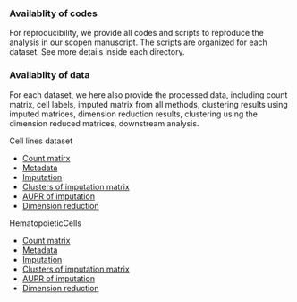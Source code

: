 ### Availablity of codes
For reproducibility, we provide all codes and scripts to reproduce the analysis in our scopen manuscript. 
The scripts are organized for each dataset. See more details inside each directory.

### Availablity of data
For each dataset, we here also provide the processed data, including count matrix, cell labels, 
imputed matrix from all methods, clustering results using 
imputed matrices, dimension reduction results, clustering using the dimension reduced matrices, 
downstream analysis.

Cell lines dataset
* [Count matirx](https://costalab.ukaachen.de/open_data/scOpen/CellLines/RawData/TagCount.txt)
* [Metadata](https://costalab.ukaachen.de/open_data/scOpen/CellLines/RawData/stat.txt)
* [Imputation](https://costalab.ukaachen.de/open_data/scOpen/CellLines/Imputation/)
* [Clusters of imputation matrix](https://costalab.ukaachen.de/open_data/scOpen/CellLines/ClusteringImputation/)
* [AUPR of imputation](https://costalab.ukaachen.de/open_data/scOpen/CellLines/ImputationAUPR/)
* [Dimension reduction](https://costalab.ukaachen.de/open_data/scOpen/CellLines/DimensionReduction/)

HematopoieticCells 
* [Count matrix](https://costalab.ukaachen.de/open_data/scOpen/HematopoieticCells/RawData/TagCount.txt)
* [Metadata](https://costalab.ukaachen.de/open_data/scOpen/HematopoieticCells/RawData/metadata.txt)
* [Imputation](https://costalab.ukaachen.de/open_data/scOpen/HematopoieticCells/Imputation/)
* [Clusters of imputation matrix](https://costalab.ukaachen.de/open_data/scOpen/HematopoieticCells/ClusteringImputation/)
* [AUPR of imputation](https://costalab.ukaachen.de/open_data/scOpen/HematopoieticCells/ImputationAUPR/)
* [Dimension reduction](https://costalab.ukaachen.de/open_data/scOpen/HematopoieticCells/DimensionReduction/)
